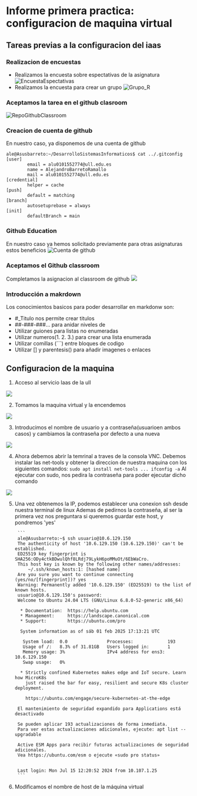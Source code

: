 # Informe primera practica: configuracion de maquina virtual

## Tareas previas a la configuracion del iaas

### Realizacion de encuestas

- Realizamos la encuesta sobre espectativas de la asignatura
![EncuestaEspectativas](./images/EncuestaExpectativas.png)
- Realizamos la encuesta para crear un grupo
![Grupo_R](./images/Grupo.png)

### Aceptamos la tarea en el github clasroom
![RepoGithubClassroom](./images/repo.png)

### Creacion de cuenta de github
En nuestro caso, ya disponemos de una cuenta de github
```
ale@Asusbarreto:~/DesarrolloSistemasInformaticos$ cat ../.gitconfig 
[user]
        email = alu0101552774@ull.edu.es
        name = AlejandroBarretoRamallo
        mail = alu0101552774@ull.edu.es
[credential]
        helper = cache
[push]
        default = matching
[branch]
        autosetuprebase = always
[init]
        defaultBranch = main
```
### Github Education
En nuestro caso ya hemos solicitado previamente para otras asignaturas
estos beneficios
![Cuenta de github](./images/Github%20education.png)
### Aceptamos el Github classroom
Completamos la asignacion al classroom de github
![](./images/Classroom.png)
### Introducción a makrdown
Los conocimientos basicos para poder desarrollar en markdonw son:
- #_Titulo nos permite crear titulos
- ##-###-###... para anidar niveles de 
- Utilizar guiones para listas no enumeradas
- Utilizar numeros(1. 2. 3.) para crear una lista enumerada
- Utilizar comillas (```) entre bloques de codigo
- Utilizar [] y parentesis() para añadir imagenes o enlaces
## Configuracion de la maquina

1. Acceso al servicio Iaas de la ull 

  ![](./images/AccesoIaas.png)

2. Tomamos la maquina virtual y la encendemos

  ![](./images/maquina.png)

3. Introducimos el nombre de usuario y a contraseña(usuarioen ambos casos) y cambiamos la contraseña por defecto a una nueva

  ![](./images/password.png)

4. Ahora debemos abrir la temrinal a traves de la consola VNC.
        Debemos instalar las net-tools y obtener la direccion de nuestra maquina 
        con los siguientes comandos: 
        ```
        sudo apt install net-tools
        ...
        ifconfig -a
        ```
        Al ejecutar con sudo, nos pedira la contraseña para poder ejecutar dicho comando

  ![](./images/IP.png)

5. Una vez obtenemos la IP, podemos establecer una conexion ssh desde nuestra terminal de linux
        Ademas de pedirnos la contraseña, al ser la primera vez nos preguntara si queremos guardar este 
        host, y pondremos 'yes'
        
        ```
        ale@Asusbarreto:~$ ssh usuario@10.6.129.150
        The authenticity of host '10.6.129.150 (10.6.129.150)' can't be established.
        ED25519 key fingerprint is SHA256:ODy4ctkBDwulQhf8LRdj79LykH6poMMuOt/6EbWaCro.
        This host key is known by the following other names/addresses:
            ~/.ssh/known_hosts:1: [hashed name]
        Are you sure you want to continue connecting (yes/no/[fingerprint])? yes
        Warning: Permanently added '10.6.129.150' (ED25519) to the list of known hosts.
        usuario@10.6.129.150's password:
        Welcome to Ubuntu 24.04 LTS (GNU/Linux 6.8.0-52-generic x86_64)

         * Documentation:  https://help.ubuntu.com
         * Management:     https://landscape.canonical.com
         * Support:        https://ubuntu.com/pro

         System information as of sáb 01 feb 2025 17:13:21 UTC

          System load:  0.0               Processes:             193
          Usage of /:   8.3% of 31.81GB   Users logged in:       1
          Memory usage: 3%                IPv4 address for ens3: 10.6.129.150
          Swap usage:   0%

         * Strictly confined Kubernetes makes edge and IoT secure. Learn how MicroK8s
           just raised the bar for easy, resilient and secure K8s cluster deployment.

           https://ubuntu.com/engage/secure-kubernetes-at-the-edge

        El mantenimiento de seguridad expandido para Applications está desactivado

        Se pueden aplicar 193 actualizaciones de forma inmediata.
        Para ver estas actualizaciones adicionales, ejecute: apt list --upgradable

        Active ESM Apps para recibir futuras actualizaciones de seguridad adicionales.
        Vea https://ubuntu.com/esm o ejecute «sudo pro status»


        Last login: Mon Jul 15 12:20:52 2024 from 10.107.1.25
        ```

6. Modificamos el nombre de host de la máquina virtual

